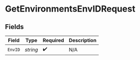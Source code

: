 # GetEnvironmentsEnvIDRequest


## Fields

| Field              | Type               | Required           | Description        |
| ------------------ | ------------------ | ------------------ | ------------------ |
| `EnvID`            | *string*           | :heavy_check_mark: | N/A                |